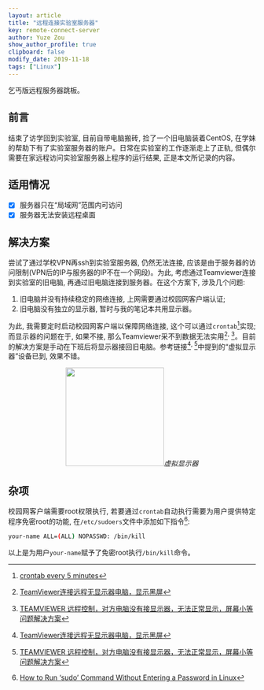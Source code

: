 ```yaml
---
layout: article
title: "远程连接实验室服务器"
key: remote-connect-server
author: Yuze Zou
show_author_profile: true
clipboard: false
modify_date: 2019-11-18
tags: ["Linux"]
---
```


乞丐版远程服务器跳板。 <!--more-->

<div style="margin: 0 auto;" align="justify" markdown="1">

## 前言

结束了访学回到实验室, 目前自带电脑搬砖, 捡了一个旧电脑装着CentOS, 在学妹的帮助下有了实验室服务器的账户。日常在实验室的工作逐渐走上了正轨, 但偶尔需要在家远程访问实验室服务器上程序的运行结果, 正是本文所记录的内容。

## 适用情况

- [x] 服务器只在“局域网”范围内可访问
- [x] 服务器无法安装远程桌面

## 解决方案

尝试了通过学校VPN再ssh到实验室服务器, 仍然无法连接, 应该是由于服务器的访问限制(VPN后的IP与服务器的IP不在一个网段)。为此, 考虑通过Teamviewer连接到实验室的旧电脑, 再通过旧电脑连接到服务器。在这个方案下, 涉及几个问题: 

1. 旧电脑并没有持续稳定的网络连接, 上网需要通过校园网客户端认证; 
2. 旧电脑没有独立的显示器, 暂时与我的笔记本共用显示器。

为此, 我需要定时启动校园网客户端以保障网络连接, 这个可以通过`crontab`[^3]实现; 而显示器的问题在于, 如果不接, 那么Teamviewer采不到数据无法实用[^1]<sup>, </sup>[^2]。目前的解决方案是手动在下班后将显示器接回旧电脑。参考链接[^1]<sup>, </sup>[^2]中提到的“虚拟显示器”设备已到, 效果不错。

<div style="margin: 0 auto;" align="center" markdown="1">
<img src="http://img.be-my-only.xyz/remote-connect-server.png" class="shadow rounded" width="200px"><em>虚拟显示器</em>
</div>

## 杂项

校园网客户端需要root权限执行, 若要通过`crontab`自动执行需要为用户提供特定程序免密root的功能, 在`/etc/sudoers`文件中添加如下指令[^4]:

```bash
your-name ALL=(ALL) NOPASSWD: /bin/kill
```

以上是为用户`your-name`赋予了免密root执行`/bin/kill`命令。

</div>

[^1]: [TeamViewer连接远程无显示器电脑，显示黑屏](https://bbs.et8.net/bbs/showthread.php?t=1356746)
[^2]: [TEAMVIEWER 远程控制，对方电脑没有接显示器，无法正常显示，屏幕小等问题解决方案](https://www.remoteaps.com/blog/602)
[^3]: [crontab every 5 minutes](https://crontab.guru/every-5-minutes)
[^4]: [How to Run ‘sudo’ Command Without Entering a Password in Linux](https://www.tecmint.com/run-sudo-command-without-password-linux/)